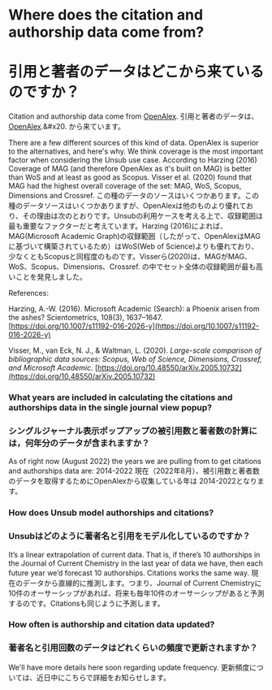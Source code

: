 # Where does the citation and authorship data come from?
# 引用と著者のデータはどこから来ているのですか？

Citation and authorship data come from [OpenAlex](https://openalex.org/).&#x20;
引用と著者のデータは、[OpenAlex](https://openalex.org/).&#x20. から来ています。

There are a few different sources of this kind of data. OpenAlex is superior to the alternatives, and here's why. We think coverage is the most important factor when considering the Unsub use case. According to Harzing (2016) Coverage of MAG (and therefore OpenAlex as it's built on MAG) is better than WoS and at least as good as Scopus. Visser et al. (2020) found that MAG had the highest overall coverage of the set: MAG, WoS, Scopus, Dimensions and Crossref.&#x20;
この種のデータのソースはいくつかあります。この種のデータソースはいくつかありますが、OpenAlexは他のものより優れており、その理由は次のとおりです。Unsubの利用ケースを考える上で、収録範囲は最も重要なファクターだと考えています。Harzing (2016)によれば、MAG(Microsoft Academic Graph)の収録範囲（したがって、OpenAlexはMAGに基づいて構築されているため）はWoS(Web of Science)よりも優れており、少なくともScopusと同程度のものです。Visserら(2020)は、MAGがMAG、WoS、Scopus、Dimensions、Crossref.&#x20;の中でセット全体の収録範囲が最も高いことを発見しました。

References:&#x20;

Harzing, A.-W. (2016). Microsoft Academic (Search): a Phoenix arisen from the ashes? Scientometrics, 108(3), 1637–1647. [https://doi.org/10.1007/s11192-016-2026-y](https://doi.org/10.1007/s11192-016-2026-y)

Visser, M., van Eck, N. J., & Waltman, L. (2020). _Large_-_scale comparison of bibliographic data sources: Scopus, Web of Science, Dimensions, Crossref, and Microsoft Academic_. [https://doi.org/10.48550/arXiv.2005.10732](https://doi.org/10.48550/arXiv.2005.10732)



### What years are included in calculating the citations and authorships data in the single journal view popup?
### シングルジャーナル表示ポップアップの被引用数と著者数の計算には，何年分のデータが含まれますか？

As of right now (August 2022) the years we are pulling from to get citations and authorships data are: 2014-2022
現在（2022年8月）、被引用数と著者数のデータを取得するためにOpenAlexから収集している年は 2014-2022となります。

### How does Unsub model authorships and citations?
### Unsubはどのように著者名と引用をモデル化しているのですか？

It’s a linear extrapolation of current data. That is, if there’s 10 authorships in the Journal of Current Chemistry in the last year of data we have, then each future year we’d forecast 10 authorships. Citations works the same way.
現在のデータから直線的に推測します。つまり、Journal of Current Chemistryに10件のオーサーシップがあれば、将来も毎年10件のオーサーシップがあると予測するのです。Citationsも同じように予測します。

### How often is authorship and citation data updated?
### 著者名と引用回数のデータはどれくらいの頻度で更新されますか？

We'll have more details here soon regarding update frequency.
更新頻度については、近日中にこちらで詳細をお知らせします。
